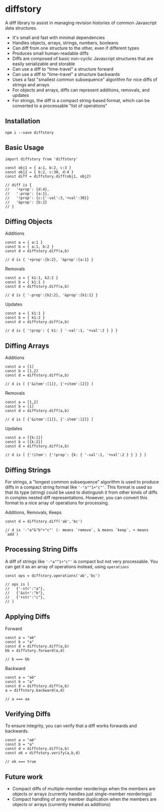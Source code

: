 # diffstory

A diff library to assist in managing revision histories of common Javascript data structures.

- It's small and fast with minimal dependencies
- Handles objects, arrays, strings, numbers, booleans
- Can diff from one structure to the other, even if different types
- Produces small human-readable diffs
- Diffs are composed of basic non-cyclic Javascript structures that are easily serializable and storable
- Can use a diff to "time-travel" a structure forward
- Can use a diff to "time-travel" a structure backwards
- Uses a fast "smallest common subsequence" algorithm for nice diffs of strings and arrays
- For objects and arrays, diffs can represent additions, removals, and updates
- For strings, the diff is a compact string-based format, which can be converted to a processable "list of operations"

## Installation

```
npm i --save diffstory
```

## Basic Usage

```
import diffstory from 'diffstory'

const obj1 = { a:1, b:2, c:3 }
const obj2 = { b:2, c:30, d:4 }
const diff = diffstory.diff(obj1, obj2) 

// diff is { 
//   '+prop': {d:4}, 
//   '-prop': {a:1}, 
//   '!prop': {c:{'-val':3,'+val':30}}
//   '&prop': {b:2}
// }
```

## Diffing Objects

Additions
```
const a = { a:1 }
const b = { a:1, b:2 }
const d = diffstory.diff(a,b)

// d is { '+prop':{b:2}, '&prop':{a:1} }
```

Removals
```
const a = { k1:1, k2:2 }
const b = { k1:1 }
const d = diffstory.diff(a,b)

// d is { '-prop':{k2:2}, '&prop':{k1:1} }
```

Updates
```
const a = { k1:1 }
const b = { k1:2 }
const d = diffstory.diff(a,b)

// d is { '!prop': { k1: { '-val':1, '+val':2 } } }
```

## Diffing Arrays

Additions
```
const a = [1]
const b = [1,2]
const d = diffstory.diff(a,b)

// d is [ {'&item':[1]}, {'+item':[2]} ]
```

Removals
```
const a = [1,2]
const b = [1]
const d = diffstory.diff(a,b)

// d is [ {'&item':[1]}, {'-item':[2]} ]
```

Updates
```
const a = [{k:1}]
const b = [{k:2}]
const d = diffstory.diff(a,b)

// d is [ {'!item': {'!prop': {k: { '-val':1, '+val':2 } } } } ]
```

## Diffing Strings

For strings, a "longest common subsequence" algorithm is used to produce diffs in a compact string format like `'-"a"^1+"c"'`. This format is used so that its type (string) could be used to distinguish it from other kinds of diffs in complex nested diff representations. However, you can convert this format to a nice array of operations for processing.

Additions, Removals, Keeps
```
const d = diffstory.diff('ab','bc')

// d is '-"a"&"b"+"c"' (- means `remove`, & means `keep`, + means `add`)
```

## Processing String Diffs

A diff of strings like `'-"a"^1+"c"'` is compact but not very processable. You can get it as an array of operations instead, using `operations`
```
const ops = diffstory.operations('ab','bc')

// ops is [
//   {'-str':"a"},
//   {'&str':"b"},
//   {'+str':"c"},
// ]
```

## Applying Diffs

Forward
```
const a = "ab"
const b = "a"
const d = diffstory.diff(a,b)
bb = diffstory.forward(a,d)

// b === bb
```

Backward
```
const a = "ab"
const b = "a"
const d = diffstory.diff(a,b)
a = diffstory.backward(a,d)

// a === aa
```

## Verifying Diffs

To ensure integrity, you can verify that a diff works forwards and backwards.
```
const a = "ab"
const b = "a"
const d = diffstory.diff(a,b)
const ok = diffstory.verify(a,b,d)

// ok === true
```

## Future work

- Compact diffs of multiple-member reorderings when the members are objects or arrays (currently handles just single-member reorderings)
- Compact handling of array member duplication when the members are objects or arrays (currently treated as additions)
